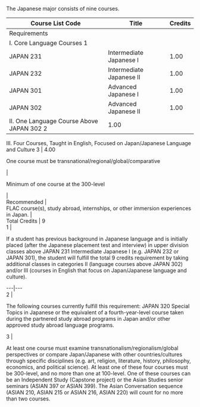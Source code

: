 The Japanese major consists of nine courses.

Course List  Code  |  Title  |  Credits  
---|---|---  
Requirements  |  
I. Core Language Courses  1  |  
JAPAN 231  |  Intermediate Japanese I  |  1.00  
JAPAN 232  |  Intermediate Japanese II  |  1.00  
JAPAN 301  |  Advanced Japanese I  |  1.00  
JAPAN 302  |  Advanced Japanese II  |  1.00  
II. One Language Course Above JAPAN 302  2  |  1.00  
III. Four Courses, Taught in English, Focused on Japan/Japanese Language and
Culture  3  |  4.00  
  
One course must be transnational/regional/global/comparative

|  
  
Minimum of one course at the 300-level

|  
Recommended  |  
FLAC course(s), study abroad, internships, or other immersion experiences in
Japan.  |  
Total Credits  |  9  
1  |

If a student has previous background in Japanese language and is initially
placed (after the Japanese placement test and interview) in upper division
classes above  JAPAN 231 Intermediate Japanese I  (e.g. JAPAN 232 or JAPAN
301), the student will fulfill the total 9 credits requirement by taking
additional classes in categories II (language courses above JAPAN 302) and/or
III (courses in English that focus on Japan/Japanese language and culture).  
  
---|---  
2  |

The following courses currently fulfill this requirement:  JAPAN 320 Special
Topics in Japanese  or the equivalent of a fourth-year-level course taken
during the partnered study abroad programs in Japan and/or other approved
study abroad language programs.  
  
3  |

At least one course must examine transnationalism/regionalism/global
perspectives or compare Japan/Japanese with other countries/cultures through
specific disciplines (e.g. art, religion, literature, history, philosophy,
economics, and political science). At least one of these four courses must be
300-level, and no more than one at 100-level. One of these courses can be an
Independent Study (Capstone project) or the Asian Studies senior seminars
(ASIAN 397 or ASIAN 399). The Asian Conversation sequence (ASIAN 210, ASIAN
215 or ASIAN 216, ASIAN 220) will count for no more than two courses.

